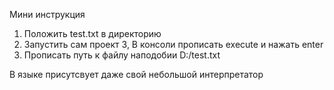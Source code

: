 Мини инструкция
1. Положить test.txt в директорию
2. Запустить сам проект
3, В консоли прописать execute и нажать enter
4. Прописать путь к файлу наподобии D:/test.txt

В языке присутсвует даже свой небольшой интерпретатор
